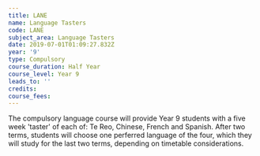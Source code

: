 ```yaml
---
title: LANE
name: Language Tasters
code: LANE
subject_area: Language Tasters
date: 2019-07-01T01:09:27.832Z
year: '9'
type: Compulsory
course_duration: Half Year
course_level: Year 9
leads_to: ''
credits:
course_fees: 
---
```

The compulsory language course will provide Year 9 students with a five week 'taster' of each of: Te Reo, Chinese, French and Spanish. After two terms, students will choose one perferred language of the four, which they will study for the last two terms, depending on timetable considerations.
